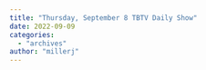 ```yaml
---
title: "Thursday, September 8 TBTV Daily Show"
date: 2022-09-09
categories: 
  - "archives"
author: "millerj"
---
```



